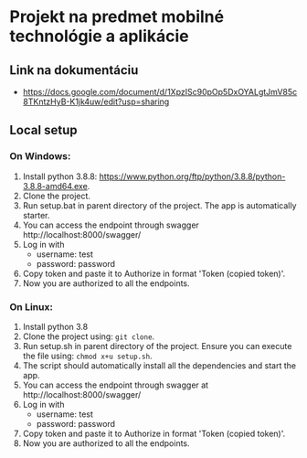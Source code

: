 # Projekt na predmet mobilné technológie a aplikácie

## Link na dokumentáciu

- https://docs.google.com/document/d/1XpzISc90pOp5DxOYALgtJmV85c8TKntzHyB-K1jk4uw/edit?usp=sharing

## Local setup

### On Windows:
1. Install python 3.8.8: https://www.python.org/ftp/python/3.8.8/python-3.8.8-amd64.exe.
2. Clone the project.
3. Run setup.bat in parent directory of the project. The app is automatically starter.
4. You can access the endpoint through swagger http://localhost:8000/swagger/
5. Log in with 
    -   username: test
    -   password: password
6. Copy token and paste it to Authorize in format 'Token (copied token)'.
7. Now you are authorized to all the endpoints.

### On Linux:
1. Install python 3.8
2. Clone the project using: `git clone`.
3. Run setup.sh in parent directory of the project. Ensure you can execute the file using: `chmod x+u setup.sh`. 
4. The script should automatically install all the dependencies and start the app.
5. You can access the endpoint through swagger at http://localhost:8000/swagger/
6. Log in with 
    -   username: test
    -   password: password
7. Copy token and paste it to Authorize in format 'Token (copied token)'.
8. Now you are authorized to all the endpoints.
